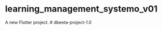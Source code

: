 # learning_management_systemo_v01

A new Flutter project.
#   d b e e t a - p r o j e c t - 1 . 0  
 